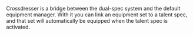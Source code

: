 Crossdresser is a bridge between the dual-spec system and the default equipment
manager. With it you can link an equipment set to a talent spec, and that set
will automatically be equipped when the talent spec is activated.
